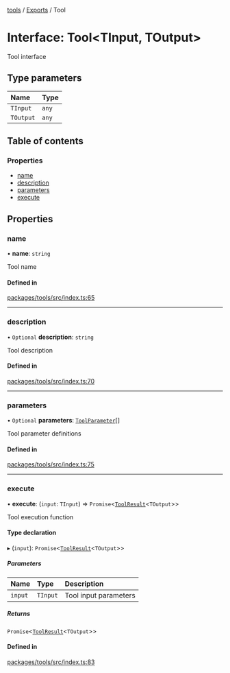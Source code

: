<!-- 
 ⚠️  AUTO-GENERATED FILE - DO NOT EDIT MANUALLY
 This file is automatically generated by scripts/docs-generator.js
 To make changes, edit the source TypeScript files or update the generator script
-->

[tools](../../) / [Exports](../modules) / Tool

# Interface: Tool\<TInput, TOutput\>

Tool interface

## Type parameters

| Name | Type |
| :------ | :------ |
| `TInput` | `any` |
| `TOutput` | `any` |

## Table of contents

### Properties

- [name](Tool#name)
- [description](Tool#description)
- [parameters](Tool#parameters)
- [execute](Tool#execute)

## Properties

### name

• **name**: `string`

Tool name

#### Defined in

[packages/tools/src/index.ts:65](https://github.com/woojubb/robota/blob/335c946c6def16741d65d32d464806b216f9a4d4/packages/tools/src/index.ts#L65)

___

### description

• `Optional` **description**: `string`

Tool description

#### Defined in

[packages/tools/src/index.ts:70](https://github.com/woojubb/robota/blob/335c946c6def16741d65d32d464806b216f9a4d4/packages/tools/src/index.ts#L70)

___

### parameters

• `Optional` **parameters**: [`ToolParameter`](ToolParameter)[]

Tool parameter definitions

#### Defined in

[packages/tools/src/index.ts:75](https://github.com/woojubb/robota/blob/335c946c6def16741d65d32d464806b216f9a4d4/packages/tools/src/index.ts#L75)

___

### execute

• **execute**: (`input`: `TInput`) => `Promise`\<[`ToolResult`](ToolResult)\<`TOutput`\>\>

Tool execution function

#### Type declaration

▸ (`input`): `Promise`\<[`ToolResult`](ToolResult)\<`TOutput`\>\>

##### Parameters

| Name | Type | Description |
| :------ | :------ | :------ |
| `input` | `TInput` | Tool input parameters |

##### Returns

`Promise`\<[`ToolResult`](ToolResult)\<`TOutput`\>\>

#### Defined in

[packages/tools/src/index.ts:83](https://github.com/woojubb/robota/blob/335c946c6def16741d65d32d464806b216f9a4d4/packages/tools/src/index.ts#L83)
